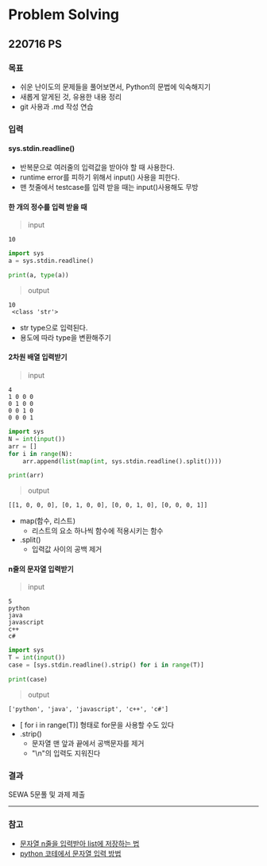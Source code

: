 # Problem Solving
## 220716 PS
### 목표
* 쉬운 난이도의 문제들을 풀어보면서, Python의 문법에 익숙해지기
* 새롭게 알게된 것, 유용한 내용 정리
* git 사용과 .md 작성 연습


### 입력
#### sys.stdin.readline()
* 반복문으로 여러줄의 입력값을 받아야 할 때 사용한다.
* runtime error를 피하기 위해서 input() 사용을 피한다.
* 맨 첫줄에서 testcase를 입력 받을 때는 input()사용해도 무방


#### 한 개의 정수를 입력 받을 때
>input
```
10
```


```python
import sys
a = sys.stdin.readline()

print(a, type(a))
```

>output
```
10
 <class 'str'>
```

* str type으로 입력된다.
* 용도에 따라 type을 변환해주기


#### 2차원 배열 입력받기
>input
```
4
1 0 0 0
0 1 0 0
0 0 1 0
0 0 0 1
```


```python
import sys
N = int(input())
arr = []
for i in range(N):
    arr.append(list(map(int, sys.stdin.readline().split())))

print(arr)
```

>output
```
[[1, 0, 0, 0], [0, 1, 0, 0], [0, 0, 1, 0], [0, 0, 0, 1]]
```

* map(함수, 리스트)
  * 리스트의 요소 하나씩 함수에 적용시키는 함수
* .split()
  * 입력값 사이의 공백 제거


#### n줄의 문자열 입력받기
>input
```
5
python 
java
javascript
c++
c#
```

```python
import sys
T = int(input())
case = [sys.stdin.readline().strip() for i in range(T)]

print(case)
```

>output
```
['python', 'java', 'javascript', 'c++', 'c#']
```

* [     for i in range(T)] 형태로 for문을 사용할 수도 있다
* .strip()
  * 문자열 맨 앞과 끝에서 공백문자를 제거
  * "\n"의 입력도 지워진다


### 결과
SEWA 5문풀 및 과제 제출


---
### 참고
  * [문자열 n줄을 입력받아 list에 저장하는 법](https://velog.io/@yeseolee/Python-%ED%8C%8C%EC%9D%B4%EC%8D%AC-%EC%9E%85%EB%A0%A5-%EC%A0%95%EB%A6%ACsys.stdin.readline)
  * [python 코테에서 문자열 입력 방법](https://itcrowd2016.tistory.com/81)